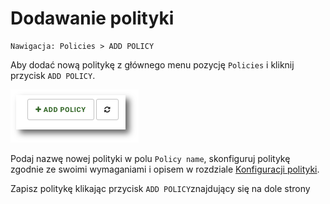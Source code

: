 # Dodawanie polityki

```text
Nawigacja: Policies > ADD POLICY
```

Aby dodać nową politykę z głównego menu pozycję `Policies` i kliknij przycisk `ADD POLICY`.

![](../../.gitbook/assets/add_policy_s%20%281%29.png)

Podaj nazwę nowej polityki w polu `Policy name`, skonfiguruj politykę zgodnie ze swoimi wymaganiami i opisem w rozdziale [Konfiguracji polityki](general.md).

Zapisz politykę klikając przycisk `ADD POLICY`znajdujący się na dole strony

